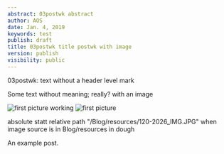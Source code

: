 ```yaml
---
abstract: 03postwk abstract
author: AOS
date: Jan. 4, 2019
keywords: test
publish: draft
title: 03postwk title postwk with image
version: publish
visibility: public
---
```

03postwk: text without a header level mark

Some text without meaning; really? with an image 

![first picture ]( /Blog/resources/120-2026_IMG.JPG  "Logo Title Text 1")
working ![first picture ]( /Blog/resources/120-2026_IMG.JPG  "Logo Title Text 1")

absolute statt relative path "/Blog/resources/120-2026_IMG.JPG" when image source is in Blog/resources in dough

An example post. 
